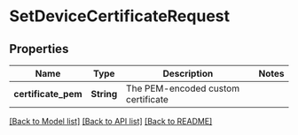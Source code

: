 # SetDeviceCertificateRequest

## Properties

Name | Type | Description | Notes
------------ | ------------- | ------------- | -------------
**certificate_pem** | **String** | The PEM-encoded custom certificate | 

[[Back to Model list]](../README.md#documentation-for-models) [[Back to API list]](../README.md#documentation-for-api-endpoints) [[Back to README]](../README.md)


